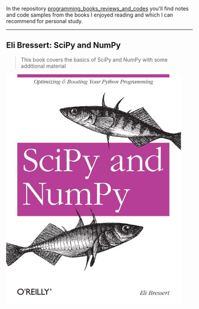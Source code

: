 In the repository [programming_books_reviews_and_codes](https://github.com/olegzinkevich/programming_books_reviews_and_codes)  you'll find notes and code samples from the books I enjoyed reading and which I can recommend for personal study.

---

## Eli Bressert: SciPy and NumPy

> This book covers the basics of SciPy and NumPy with some additional material


![](image.JPG)
